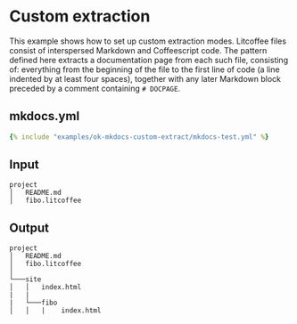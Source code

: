 # Custom extraction

This example shows how to set up custom extraction modes. Litcoffee files
consist of interspersed Markdown and Coffeescript code. The pattern
defined here extracts a documentation page from each such file, consisting of:
everything from the beginning of the file to the first line of code
(a line indented by at least four spaces), together with any later Markdown
block preceded by a comment containing `# DOCPAGE`.

## mkdocs.yml

```yaml
{% include "examples/ok-mkdocs-custom-extract/mkdocs-test.yml" %}
```

## Input

```
project
│   README.md
│   fibo.litcoffee 
```

## Output

```
project
│   README.md
│   fibo.litcoffee 
│
└───site
│   │   index.html
|   |   
|   └───fibo
│   │   |    index.html
```
